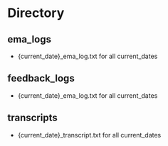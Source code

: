 # Directory
## ema_logs
- {current_date}_ema_log.txt for all current_dates
## feedback_logs
- {current_date}_ema_log.txt for all current_dates
## transcripts
- {current_date}_transcript.txt for all current_dates